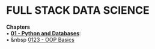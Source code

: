 # FULL STACK DATA SCIENCE

**Chapters**  
• [**01 - Python and Databases**](https://github.com/aziart/fsds/tree/main/01%20-%20Python%20and%20Databases):  
• &nbsp [0123 - OOP Basics](https://github.com/aziart/fsds/blob/main/01%20-%20Python%20and%20Databases/0123%20-%20OOP%20Basics.ipynb)

